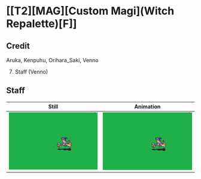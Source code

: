 # [\[T2\]\[MAG\]\[Custom Magi\]\(Witch Repalette\)\[F\]]

## Credit

Aruka, Kenpuhu, Orihara_Saki, Venno

7. Staff (Venno)
	
## Staff

| Still | Animation |
| :---: | :-------: |
| ![Staff still](./Staff_000.png) | ![Staff animation](./Staff.gif) |
